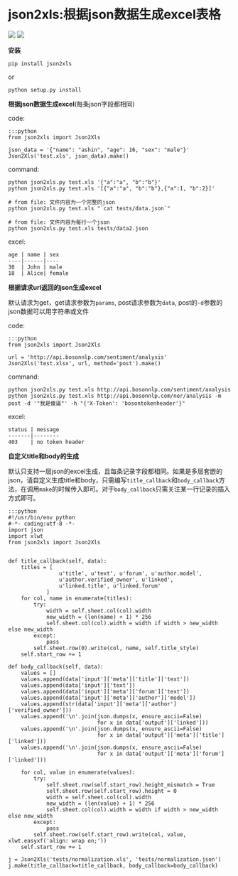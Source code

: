 json2xls:根据json数据生成excel表格
==================================

[![](https://badge.fury.io/py/json2xls.png)](http://badge.fury.io/py/json2xls)
[![](https://pypip.in/d/json2xls/badge.png)](https://pypi.python.org/pypi/json2xls)


**安装**

    pip install json2xls

or

    python setup.py install

**根据json数据生成excel**(每条json字段都相同)

code:

    :::python
    from json2xls import Json2Xls

    json_data = '{"name": "ashin", "age": 16, "sex": "male"}'
    Json2Xls('test.xls', json_data).make()

command:

    python json2xls.py test.xls '{"a":"a", "b":"b"}'
    python json2xls.py test.xls '[{"a":"a", "b":"b"},{"a":1, "b":2}]'

    # from file: 文件内容为一个完整的json
    python json2xls.py test.xls "`cat tests/data.json`"

    # from file: 文件内容为每行一个json
    python json2xls.py test.xls tests/data2.json

excel:

    age | name | sex
    ----|------|----
    30  | John | male
    18  | Alice| female


**根据请求url返回的json生成excel**

默认请求为get，get请求参数为`params`, post请求参数为`data`, post的`-d`参数的json数据可以用字符串或文件

code:

    :::python
    from json2xls import Json2Xls

    url = 'http://api.bosonnlp.com/sentiment/analysis'
    Json2Xls('test.xlsx', url, method='post').make()

command:

    python json2xls.py test.xls http://api.bosonnlp.com/sentiment/analysis
    python json2xls.py test.xls http://api.bosonnlp.com/ner/analysis -m post -d '"我是傻逼"' -h "{'X-Token': 'bosontokenheader'}"

excel:

    status | message
    -------|--------
    403    | no token header

**自定义title和body的生成**

默认只支持一层json的excel生成，且每条记录字段都相同。如果是多层套嵌的json，请自定义生成title和body，只需编写`title_callback`和`body_callback`方法，在调用`make`的时候传入即可。对于`body_callback`只需关注某一行记录的插入方式即可。

    :::python
    #!/usr/bin/env python
    #-*- coding:utf-8 -*-
    import json
    import xlwt
    from json2xls import Json2Xls


    def title_callback(self, data):
        titles = [
                    u'title', u'text', u'forum', u'author.model',
                    u'author.verified_owner', u'linked',
                    u'linked.title', u'linked.forum'
                ]
        for col, name in enumerate(titles):
            try:
                width = self.sheet.col(col).width
                new_width = (len(name) + 1) * 256
                self.sheet.col(col).width = width if width > new_width else new_width
            except:
                pass
            self.sheet.row(0).write(col, name, self.title_style)
        self.start_row += 1

    def body_callback(self, data):
        values = []
        values.append(data['input']['meta']['title']['text'])
        values.append(data['input']['text'])
        values.append(data['input']['meta']['forum']['text'])
        values.append(data['input']['meta']['author']['model'])
        values.append(str(data['input']['meta']['author']['verified_owner']))
        values.append('\n'.join(json.dumps(x, ensure_ascii=False)
                                for x in data['output']['linked']))
        values.append('\n'.join(json.dumps(x, ensure_ascii=False)
                                for x in data['output']['meta']['title']['linked']))
        values.append('\n'.join(json.dumps(x, ensure_ascii=False)
                                for x in data['output']['meta']['forum']['linked']))

        for col, value in enumerate(values):
            try:
                self.sheet.row(self.start_row).height_mismatch = True
                self.sheet.row(self.start_row).height = 0
                width = self.sheet.col(col).width
                new_width = (len(value) + 1) * 256
                self.sheet.col(col).width = width if width > new_width else new_width
            except:
                pass
            self.sheet.row(self.start_row).write(col, value, xlwt.easyxf('align: wrap on;'))
        self.start_row += 1

    j = Json2Xls('tests/normalization.xls', 'tests/normalization.json')
    j.make(title_callback=title_callback, body_callback=body_callback)

